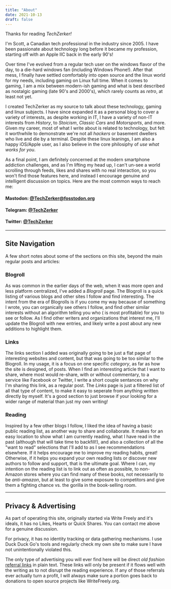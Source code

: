 ```yaml
---
title: "About"
date: 2021-10-13
draft: false
---
```


Thanks for reading *TechZerker!*


I'm Scott, a Canadian tech professional in the industry since 2005. I have been passionate about technology long before it became my profession, starting off with an Apple IIC back in the early 90's!

Over time I've evolved from a regular tech user on the windows flavor of the day, to a die-hard windows fan (including Windows Phone!). After that mess, I finally have settled comfortably into open source
and the linux world for my needs, including gaming on Linux full time. When it comes to gaming, I am a mix between modern-ish gaming and what is best described as nostalgic gaming (late 90's and 2000's), 
which rarely counts as *retro*, at least not yet.

I created TechZerker as my source to talk about these technology, gaming and linux subjects. I have since expanded it as a personal blog to cover a variety of interests, as despite working in IT, I have a 
variety of non-IT interests from *History*, to *Stoicism*, *Classic Cars* and *Motorsports*, and more. Given my career, most of what I write about is related to technology, but felt it worthwhile
to demonstrate we're not all *hackers* or basement dwellers who live and die by a terminal. Despite these linux leanings, I am also a happy iOS/Apple user, as I also believe in the core philosiphy of *use what works for you*.

As a final point, I am definitely concerned at the modern smartphone addiction challenges, and as I'm lifting my head up, I can't un-see a world scrolling through feeds, likes and shares with no real interaction,
so you won't find those features here, and instead I encourage genuine and intelligent discussion on topics. Here are the most common ways to reach me:

#### Mastodon: [**@TechZerker@fosstodon.org**](https://fosstodon.org/@TechZerker)

#### Telegram: [**@TechZerker**](https://t.me/techzerker)

#### Twitter: [**@TechZerker**](https://twitter.com/techzerker)

---

## Site Navigation

A few short notes about some of the sections on this site, beyond the main regular posts and articles:


### Blogroll

As was common in the earlier days of the web, when it was more open and less platform centralized, I've added a *Blogroll* page. The Blogroll is a quick listing of various blogs and other sites I follow and find
interesting. The intent from the era of Blogrolls is if you come my way because of something I wrote, you can organically see others I follow, and find other similar interests without an algorithm telling you who (
is most profitable) for you to see or follow. As I find other writers and organizations that interest me, I'll update the Blogroll with new entries, and likely write a post about any new additions to highlight them.


### Links

The links section I added was originally going to be just a flat page of interesting websites and content, but that was going to be too similar to the Blogroll. In my usage, it is a focus on one specific *category*, as far
as how the site is designed, of posts. When I find an interesting article that I want to share, where most would re-share, with or without commentary, to a service like Facebook or Twitter, I write a short couple sentances on 
why I'm sharing this link, as a regular post. The *Links* page is just a filtered list of all that type of content, to make it easy to seperate from anything written directly by myself. It's a good section to just browse if your
looking for a wider range of material than just my own writing!


### Reading

Inspired by a few other blogs I follow, I liked the idea of having a basic public reading list, as another way to share and collaborate. It makes for an easy location to show what I am currently reading, what I have read in the past
(although that will take time to backfill!), and also a collection of all the "want to read" selections that I'll add to as I see recommendations elsewhere. If it helps encourage me to improve my reading habits, great! Otherwise, if it
helps you expand your own reading lists or discover new authors to follow and support, that is the ultimate goal. Where I can, my intention on the reading list is to link out as often as possible, to non-Amazon stores where you can find
many of these books, not necessarily to be *anti-amazon*, but at least to give some exposure to competitors and give them a fighting chance vs. the gorilla in the book-selling room.



---

## Privacy & Advertising

As part of operating this site, originally started via Write Freely and it's ideals, it has no Likes, Hearts or Quick Shares. You can contact me above for a genuine discussion.

For privacy, it has no identity tracking or data gathering mechanisms. I use Duck Duck Go's tools and regularly check my own site to make sure I have not unintentionally violated this.

The only type of advertising you will ever find here will be direct *old fashion* [referral links](https://www.vultr.com/?ref=7975115) in plain text. These links will only be present if it flows 
well with the writing as to not disrupt the reading experience. If any of those referrals ever actually turn a profit, I will always make sure a portion goes back to donations to open source projects like WriteFreely.org.

